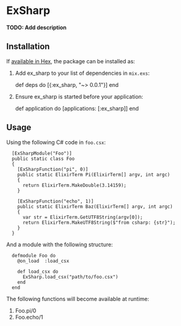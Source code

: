 # ExSharp

**TODO: Add description**

## Installation

If [available in Hex](https://hex.pm/docs/publish), the package can be installed as:

  1. Add ex_sharp to your list of dependencies in `mix.exs`:

      def deps do
        [{:ex_sharp, "~> 0.0.1"}]
      end

  2. Ensure ex_sharp is started before your application:

      def application do
        [applications: [:ex_sharp]]
      end
        
## Usage
  
 Using the following C# code in `foo.csx`:
  
      [ExSharpModule("Foo")]
      public static class Foo 
      {
        [ExSharpFunction("pi", 0)]
        public static ElixirTerm Pi(ElixirTerm[] argv, int argc) 
        {
          return ElixirTerm.MakeDouble(3.14159);
        }
        
        [ExSharpFunction("echo", 1)]
        public static ElixirTerm Baz(ElixirTerm[] argv, int argc) 
        {
          var str = ElixirTerm.GetUTF8String(argv[0]);
          return ElixirTerm.MakeUTF8String($"from csharp: {str}");
        }
      }
        
 And a module with the following structure:

      defmodule Foo do
        @on_load  :load_csx
    
        def load_csx do
          ExSharp.load_csx("path/to/foo.csx")
        end
      end
  
 The following functions will become available at runtime:
  
  1. Foo.pi/0
  2. Foo.echo/1
  
  


